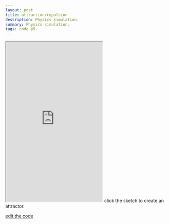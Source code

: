 ```yaml
---
layout: post
title: attraction/repulsion
description: Physics simulation.
summary: Physics simulation.
tags: code p5
---
```

<iframe style="height: 500px" src="https://editor.p5js.org/qwerji/full/SE3AYrkkl"></iframe>
click the sketch to create an attractor.

[edit the code](https://editor.p5js.org/qwerji/sketches/SE3AYrkkl)

